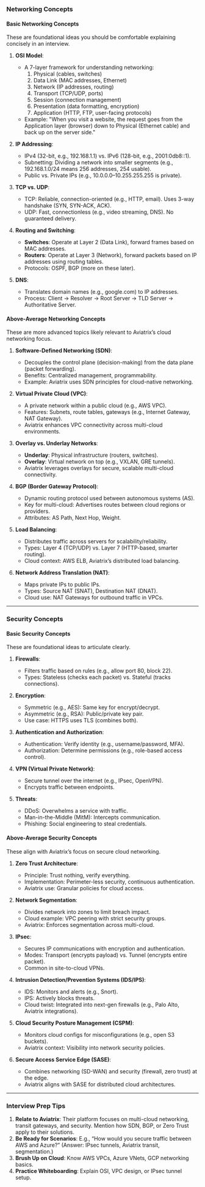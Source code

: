 ### Networking Concepts

#### Basic Networking Concepts
These are foundational ideas you should be comfortable explaining concisely in an interview.

1. **OSI Model**:
   - A 7-layer framework for understanding networking:
     1. Physical (cables, switches)
     2. Data Link (MAC addresses, Ethernet)
     3. Network (IP addresses, routing)
     4. Transport (TCP/UDP, ports)
     5. Session (connection management)
     6. Presentation (data formatting, encryption)
     7. Application (HTTP, FTP, user-facing protocols)
   - Example: "When you visit a website, the request goes from the Application layer (browser) down to Physical (Ethernet cable) and back up on the server side."

2. **IP Addressing**:
   - IPv4 (32-bit, e.g., 192.168.1.1) vs. IPv6 (128-bit, e.g., 2001:0db8::1).
   - Subnetting: Dividing a network into smaller segments (e.g., 192.168.1.0/24 means 256 addresses, 254 usable).
   - Public vs. Private IPs (e.g., 10.0.0.0–10.255.255.255 is private).

3. **TCP vs. UDP**:
   - TCP: Reliable, connection-oriented (e.g., HTTP, email). Uses 3-way handshake (SYN, SYN-ACK, ACK).
   - UDP: Fast, connectionless (e.g., video streaming, DNS). No guaranteed delivery.

4. **Routing and Switching**:
   - **Switches**: Operate at Layer 2 (Data Link), forward frames based on MAC addresses.
   - **Routers**: Operate at Layer 3 (Network), forward packets based on IP addresses using routing tables.
   - Protocols: OSPF, BGP (more on these later).

5. **DNS**:
   - Translates domain names (e.g., google.com) to IP addresses.
   - Process: Client → Resolver → Root Server → TLD Server → Authoritative Server.

#### Above-Average Networking Concepts
These are more advanced topics likely relevant to Aviatrix’s cloud networking focus.

1. **Software-Defined Networking (SDN)**:
   - Decouples the control plane (decision-making) from the data plane (packet forwarding).
   - Benefits: Centralized management, programmability.
   - Example: Aviatrix uses SDN principles for cloud-native networking.

2. **Virtual Private Cloud (VPC)**:
   - A private network within a public cloud (e.g., AWS VPC).
   - Features: Subnets, route tables, gateways (e.g., Internet Gateway, NAT Gateway).
   - Aviatrix enhances VPC connectivity across multi-cloud environments.

3. **Overlay vs. Underlay Networks**:
   - **Underlay**: Physical infrastructure (routers, switches).
   - **Overlay**: Virtual network on top (e.g., VXLAN, GRE tunnels).
   - Aviatrix leverages overlays for secure, scalable multi-cloud connectivity.

4. **BGP (Border Gateway Protocol)**:
   - Dynamic routing protocol used between autonomous systems (AS).
   - Key for multi-cloud: Advertises routes between cloud regions or providers.
   - Attributes: AS Path, Next Hop, Weight.

5. **Load Balancing**:
   - Distributes traffic across servers for scalability/reliability.
   - Types: Layer 4 (TCP/UDP) vs. Layer 7 (HTTP-based, smarter routing).
   - Cloud context: AWS ELB, Aviatrix’s distributed load balancing.

6. **Network Address Translation (NAT)**:
   - Maps private IPs to public IPs.
   - Types: Source NAT (SNAT), Destination NAT (DNAT).
   - Cloud use: NAT Gateways for outbound traffic in VPCs.

---

### Security Concepts

#### Basic Security Concepts
These are foundational ideas to articulate clearly.

1. **Firewalls**:
   - Filters traffic based on rules (e.g., allow port 80, block 22).
   - Types: Stateless (checks each packet) vs. Stateful (tracks connections).

2. **Encryption**:
   - Symmetric (e.g., AES): Same key for encrypt/decrypt.
   - Asymmetric (e.g., RSA): Public/private key pair.
   - Use case: HTTPS uses TLS (combines both).

3. **Authentication and Authorization**:
   - Authentication: Verify identity (e.g., username/password, MFA).
   - Authorization: Determine permissions (e.g., role-based access control).

4. **VPN (Virtual Private Network)**:
   - Secure tunnel over the internet (e.g., IPsec, OpenVPN).
   - Encrypts traffic between endpoints.

5. **Threats**:
   - DDoS: Overwhelms a service with traffic.
   - Man-in-the-Middle (MitM): Intercepts communication.
   - Phishing: Social engineering to steal credentials.

#### Above-Average Security Concepts
These align with Aviatrix’s focus on secure cloud networking.

1. **Zero Trust Architecture**:
   - Principle: Trust nothing, verify everything.
   - Implementation: Perimeter-less security, continuous authentication.
   - Aviatrix use: Granular policies for cloud access.

2. **Network Segmentation**:
   - Divides network into zones to limit breach impact.
   - Cloud example: VPC peering with strict security groups.
   - Aviatrix: Enforces segmentation across multi-cloud.

3. **IPsec**:
   - Secures IP communications with encryption and authentication.
   - Modes: Transport (encrypts payload) vs. Tunnel (encrypts entire packet).
   - Common in site-to-cloud VPNs.

4. **Intrusion Detection/Prevention Systems (IDS/IPS)**:
   - IDS: Monitors and alerts (e.g., Snort).
   - IPS: Actively blocks threats.
   - Cloud twist: Integrated into next-gen firewalls (e.g., Palo Alto, Aviatrix integrations).

5. **Cloud Security Posture Management (CSPM)**:
   - Monitors cloud configs for misconfigurations (e.g., open S3 buckets).
   - Aviatrix context: Visibility into network security policies.

6. **Secure Access Service Edge (SASE)**:
   - Combines networking (SD-WAN) and security (firewall, zero trust) at the edge.
   - Aviatrix aligns with SASE for distributed cloud architectures.

---

### Interview Prep Tips
1. **Relate to Aviatrix**: Their platform focuses on multi-cloud networking, transit gateways, and security. Mention how SDN, BGP, or Zero Trust apply to their solutions.
2. **Be Ready for Scenarios**: E.g., “How would you secure traffic between AWS and Azure?” (Answer: IPsec tunnels, Aviatrix transit, segmentation.)
3. **Brush Up on Cloud**: Know AWS VPCs, Azure VNets, GCP networking basics.
4. **Practice Whiteboarding**: Explain OSI, VPC design, or IPsec tunnel setup.
